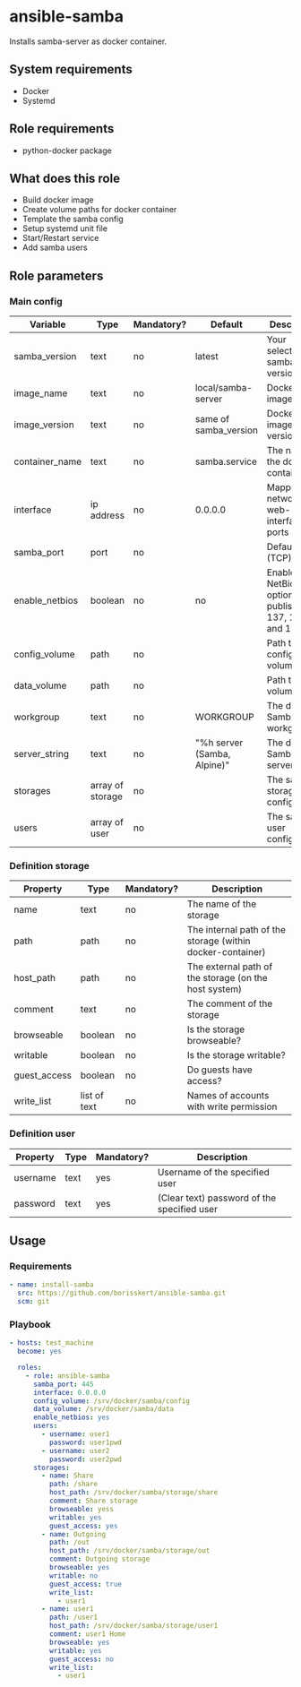# ansible-samba

Installs samba-server as docker container.

## System requirements

* Docker
* Systemd

## Role requirements

* python-docker package

## What does this role

* Build docker image
* Create volume paths for docker container
* Template the samba config
* Setup systemd unit file
* Start/Restart service
* Add samba users

## Role parameters

### Main config

| Variable      | Type | Mandatory? | Default | Description           |
|---------------|------|------------|---------|-----------------------|
| samba_version         | text | no | latest | Your selected samba version |
| image_name            | text | no | local/samba-server | Docker image name                                 |
| image_version         | text | no | same of samba_version | Docker image version                           |
| container_name        | text | no | samba.service                 | The name of the docker container       |
| interface             | ip address | no | 0.0.0.0                 | Mapped network for web-interface ports |
| samba_port            | port       | no | <empty>                 | Default port (TCP): 445                |
| enable_netbios        | boolean    | no | no                      | Enables NetBios option and publish ports 137, 138 and 138 |
| config_volume         | path       | no | <empty>                 | Path to config volume                  |
| data_volume           | path       | no | <empty>                 | Path to data volume                    |
| workgroup             | text       | no | WORKGROUP               | The default Samba workgroup            |
| server_string         | text       | no | "%h server (Samba, Alpine)" | The default Samba server string    |
| storages              | array of storage | no | <empty array>         | The samba storage configuration    |
| users                 | array of user    | no | <empty array>         | The samba user configuration       |

### Definition storage

| Property      | Type | Mandatory? | Description           |
|---------------|------|------------|-----------------------|
| name          | text | no         | The name of the storage |
| path          | path | no         | The internal path of the storage (within docker-container) |
| host_path     | path | no         | The external path of the storage (on the host system)      |
| comment       | text | no         | The comment of the storage                                 |
| browseable    | boolean | no      | Is the storage browseable?                                 |
| writable      | boolean | no      | Is the storage writable?                                   |
| guest_access  | boolean | no      | Do guests have access?                                     |
| write_list    | list of text | no | Names of accounts with write permission                    |

### Definition user

| Property      | Type | Mandatory? | Description           |
|---------------|------|------------|-----------------------|
| username      | text | yes        | Username of the specified user |
| password      | text | yes        | (Clear text) password of the specified user |

## Usage

### Requirements

```yaml
- name: install-samba
  src: https://github.com/borisskert/ansible-samba.git
  scm: git
```

### Playbook

```yaml
- hosts: test_machine
  become: yes

  roles:
    - role: ansible-samba
      samba_port: 445
      interface: 0.0.0.0
      config_volume: /srv/docker/samba/config
      data_volume: /srv/docker/samba/data
      enable_netbios: yes
      users:
        - username: user1
          password: user1pwd
        - username: user2
          password: user2pwd
      storages:
        - name: Share
          path: /share
          host_path: /srv/docker/samba/storage/share
          comment: Share storage
          browseable: yess
          writable: yes
          guest_access: yes
        - name: Outgoing
          path: /out
          host_path: /srv/docker/samba/storage/out
          comment: Outgoing storage
          browseable: yes
          writable: no
          guest_access: true
          write_list:
            - user1
        - name: user1
          path: /user1
          host_path: /srv/docker/samba/storage/user1
          comment: user1 Home
          browseable: yes
          writable: yes
          guest_access: no
          write_list:
            - user1
```
